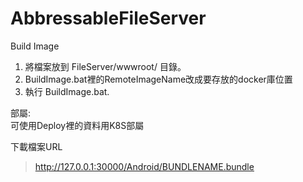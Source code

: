 # AbbressableFileServer

Build Image  
1) 將檔案放到 FileServer/wwwroot/ 目錄。
2) BuildImage.bat裡的RemoteImageName改成要存放的docker庫位置
3) 執行 BuildImage.bat.

部屬:  
可使用Deploy裡的資料用K8S部屬

下載檔案URL
> http://127.0.0.1:30000/Android/BUNDLENAME.bundle